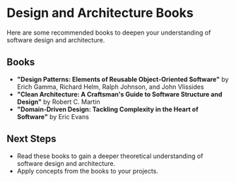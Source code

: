 # Design and Architecture Books

Here are some recommended books to deepen your understanding of software design and architecture.

## Books
- **"Design Patterns: Elements of Reusable Object-Oriented Software"** by Erich Gamma, Richard Helm, Ralph Johnson, and John Vlissides
- **"Clean Architecture: A Craftsman's Guide to Software Structure and Design"** by Robert C. Martin
- **"Domain-Driven Design: Tackling Complexity in the Heart of Software"** by Eric Evans

## Next Steps
- Read these books to gain a deeper theoretical understanding of software design and architecture.
- Apply concepts from the books to your projects.

